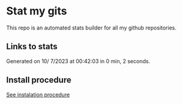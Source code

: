 # Stat my gits

This repo is an automated stats builder for all my github repositories.

## Links to stats


Generated on 10/ 7/2023 at 00:42:03 in 0 min, 2 seconds.

## Install procedure

[See instalation procedure](./src/install.md)
